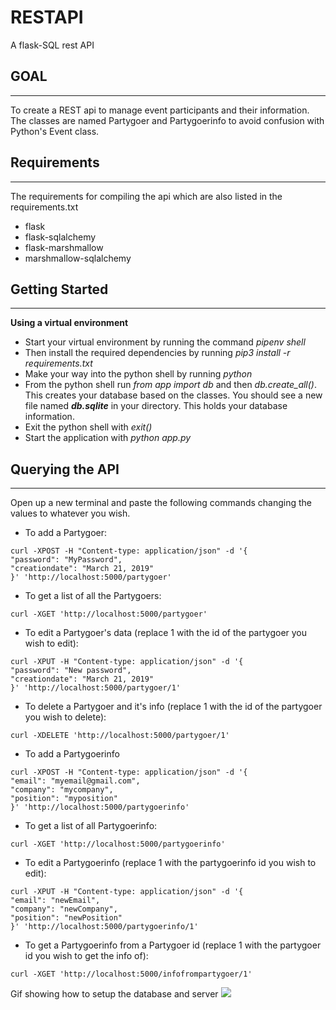# RESTAPI
A flask-SQL rest API

GOAL
-----
-----
To create a REST api to manage event participants and their information. The classes are named Partygoer and Partygoerinfo to
avoid confusion with Python's Event class.

Requirements
-------------
-------------
The requirements for compiling the api which are also listed in the requirements.txt
- flask
- flask-sqlalchemy
- flask-marshmallow
- marshmallow-sqlalchemy


Getting Started
---------------
---------------
**Using a virtual environment**

- Start your virtual environment by running the command *pipenv shell*
- Then install the required dependencies by running *pip3 install -r requirements.txt*
- Make your way into the python shell by running *python*
- From the python shell run *from app import db* and then *db.create_all()*. This creates your database based on the classes.
You should see a new file named ***db.sqlite*** in your directory. This holds your database information.
- Exit the python shell with *exit()*
- Start the application with *python app.py*

Querying the API
---------------
-------------
Open up a new terminal and paste the following commands changing the values to whatever you wish.
- To add a Partygoer:
```
curl -XPOST -H "Content-type: application/json" -d '{
"password": "MyPassword",
"creationdate": "March 21, 2019"
}' 'http://localhost:5000/partygoer'
```
- To get a list of all the Partygoers:
```
curl -XGET 'http://localhost:5000/partygoer'
```

- To edit a Partygoer's data (replace 1 with the id of the partygoer you wish to edit):
```
curl -XPUT -H "Content-type: application/json" -d '{
"password": "New password",
"creationdate": "March 21, 2019"
}' 'http://localhost:5000/partygoer/1'
```
- To delete a Partygoer and it's info (replace 1 with the id of the partygoer you wish to delete):
```
curl -XDELETE 'http://localhost:5000/partygoer/1'
```
- To add a Partygoerinfo
```
curl -XPOST -H "Content-type: application/json" -d '{
"email": "myemail@gmail.com",
"company": "mycompany",
"position": "myposition"
}' 'http://localhost:5000/partygoerinfo'
```
- To get a list of all Partygoerinfo:
```
curl -XGET 'http://localhost:5000/partygoerinfo'
```
- To edit a Partygoerinfo (replace 1 with the partygoerinfo id you wish to edit):
```
curl -XPUT -H "Content-type: application/json" -d '{
"email": "newEmail",
"company": "newCompany",
"position": "newPosition"
}' 'http://localhost:5000/partygoerinfo/1'
```
- To get a Partygoerinfo from a Partygoer id (replace 1 with the partygoer id you wish to get the info of):
```
curl -XGET 'http://localhost:5000/infofrompartygoer/1'
```
Gif showing how to setup the database and server
![](setup.gif)

